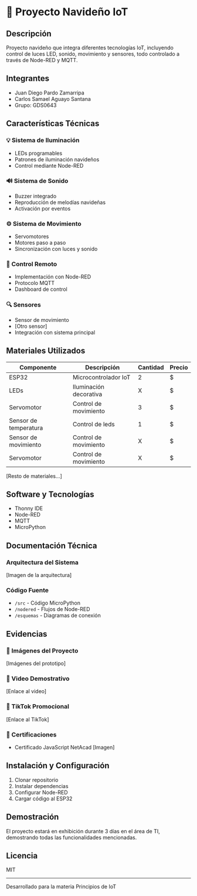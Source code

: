 # 🎄 Proyecto Navideño IoT

## Descripción
Proyecto navideño que integra diferentes tecnologías IoT, incluyendo control de luces LED, sonido, movimiento y sensores, todo controlado a través de Node-RED y MQTT.

## Integrantes
- Juan Diego Pardo Zamarripa
- Carlos Samael Aguayo Santana
- Grupo: GDS0643

## Características Técnicas

### 💡 Sistema de Iluminación
- LEDs programables
- Patrones de iluminación navideños
- Control mediante Node-RED

### 🔊 Sistema de Sonido
- Buzzer integrado
- Reproducción de melodías navideñas
- Activación por eventos

### ⚙️ Sistema de Movimiento
- Servomotores
- Motores paso a paso
- Sincronización con luces y sonido

### 📡 Control Remoto
- Implementación con Node-RED
- Protocolo MQTT
- Dashboard de control

### 🔍 Sensores
- Sensor de movimiento
- [Otro sensor]
- Integración con sistema principal

## Materiales Utilizados
| Componente | Descripción | Cantidad | Precio |
|------------|-------------|-----------|---------|
| ESP32 | Microcontrolador IoT | 2 | $ |
| LEDs | Iluminación decorativa | X | $ |
| Servomotor | Control de movimiento | 3 | $ |
| Sensor de temperatura | Control de leds | 1 | $ |
| Sensor de movimiento | Control de movimiento | X | $ |
| Servomotor | Control de movimiento | X | $ |
[Resto de materiales...]

## Software y Tecnologías
- Thonny IDE
- Node-RED
- MQTT
- MicroPython

## Documentación Técnica
### Arquitectura del Sistema
[Imagen de la arquitectura]

### Código Fuente
- `/src` - Código MicroPython
- `/nodered` - Flujos de Node-RED
- `/esquemas` - Diagramas de conexión

## Evidencias
### 📸 Imágenes del Proyecto
[Imágenes del prototipo]

### 🎥 Video Demostrativo
[Enlace al video]

### 📱 TikTok Promocional
[Enlace al TikTok]

### 📜 Certificaciones
- Certificado JavaScript NetAcad [Imagen]

## Instalación y Configuración
1. Clonar repositorio
2. Instalar dependencias
3. Configurar Node-RED
4. Cargar código al ESP32

## Demostración
El proyecto estará en exhibición durante 3 días en el área de TI, demostrando todas las funcionalidades mencionadas.

## Licencia
MIT

---
Desarrollado para la materia Principios de IoT
